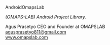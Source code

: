 AndroidOmapsLab

_(OMAPS-LAB) Android Project Library._ 


Agus Prasetyo CEO and Founder at OMAPSLAB<br>
agusprasetyo811@gmail.com<br>
www.omapslab.com







